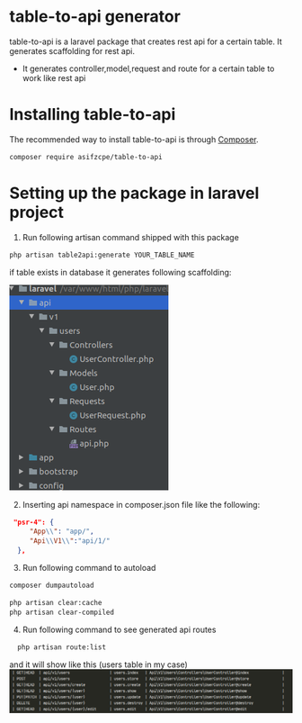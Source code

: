 # table-to-api generator
table-to-api is a laravel package that creates rest api for a certain table. It generates scaffolding for rest api.
  - It generates controller,model,request and route for a certain table to work like rest api
  
# Installing table-to-api
The recommended way to install table-to-api is through
[Composer](https://getcomposer.org/).

```bash
composer require asifzcpe/table-to-api
```
# Setting up the package in laravel project
1. Run following artisan command shipped with this package
```bash
php artisan table2api:generate YOUR_TABLE_NAME
```
if table exists in database it generates following scaffolding:

![Image of table-to-api](https://raw.githubusercontent.com/asifzcpe/table-to-api/master/docs/Screenshot%20from%202020-03-13%2000-26-21.png)

2. Inserting api namespace in composer.json file like the following:
```json
 "psr-4": {
     "App\\": "app/",
     "Api\\V1\\":"api/1/"
  },
```
3. Run following command to autoload
```bash
composer dumpautoload
```
```bash
php artisan clear:cache
php artisan clear-compiled
```
4. Run following command to see generated api routes
```bash
  php artisan route:list
```
and it will show like this (users table in my case)
![Image of route lists](https://raw.githubusercontent.com/asifzcpe/table-to-api/master/docs/Screenshot%20from%202020-03-13%2000-49-09.png)
